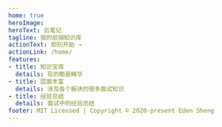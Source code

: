```yaml
---
home: true
heroImage: 
heroText: 云笔记
tagline: 我的前端知识库
actionText: 即刻开始 →
actionLink: /home/
features:
- title: 知识宝库
  details: 存的都是精华
- title: 层面丰富
  details: 涉及各个板块的很多面试知识
- title: 经验总结
  details: 面试中的经验总结
footer: MIT Licensed | Copyright © 2020-present Eden Sheng
---
```

